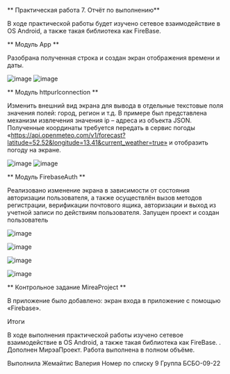 **  Практическая работа 7. Отчёт по выполнению**

В ходе практической работы будет изучено сетевое взаимодействие в OS Android, а также такая библиотека как FireBase.

**  Модуль App **

Разобрана полученная строка и создан экран отображения времени и даты.

![image](https://github.com/user-attachments/assets/2956a02a-db90-4d59-b00d-8af81354d4ae) ![image](https://github.com/user-attachments/assets/ea32c17b-26d1-4bd3-ac64-7102a088070c)


**  Модуль httpurlconnection **

Изменить внешний вид экрана для вывода в отдельные текстовые поля значения полей: город, регион и т.д. В примере был представлена механизм извлечения значения ip – адреса из объекта JSON. Полученные координаты требуется передать в сервис погоды «https://api.openmeteo.com/v1/forecast?latitude=52.52&longitude=13.41&current_weather=true» и отобразить погоду на экране.

![image](https://github.com/user-attachments/assets/820fd404-7794-47e3-a387-f0614f60b64f) ![image](https://github.com/user-attachments/assets/3d4ccdea-ccbc-447c-ac53-24840b051fff)


**  Модуль FirebaseAuth **

Реализовано изменение экрана в зависимости от состояния авторизации пользователя, а также осуществлён вызов методов регистрации, верификации почтового
ящика, авторизации и выход из учетной записи по действиям пользователя. Запущен проект и создан пользователь

![image](https://github.com/user-attachments/assets/897b23e6-0192-486a-b61e-ba9441865a64)

![image](https://github.com/user-attachments/assets/f8cee01b-1014-45c1-a6a3-90fef25b0385)

![image](https://github.com/user-attachments/assets/3f4aa92a-be2a-4deb-ac91-ea05fc7c31b6)

![image](https://github.com/user-attachments/assets/a41e6fc7-5843-4e10-8f8e-a88cbfc8d99e)


**  Контрольное задание MireaProject **

В приложение было добавлено: экран входа в приложение с помощью «Firebase». 




Итоги

В ходе выполнения практической работы изучено сетевое взаимодействие в OS Android, а также такая библиотека как FireBase. . Дополнен МирэаПроект. Работа выполнена в полном объёме.

Выполнила Жемайтис Валерия
Номер по списку 9
Группа БСБО-09-22
